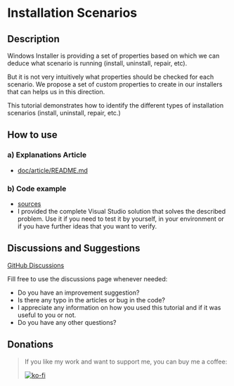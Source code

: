 # Installation Scenarios

## Description

Windows Installer is providing a set of properties based on which we can deduce what scenario is running (install, uninstall, repair, etc).

But it is not very intuitively what properties should be checked for each scenario. We propose a set of custom properties to create in our installers that can helps us in this direction.

This tutorial demonstrates how to identify the different types of installation scenarios (install, uninstall, repair, etc.)

## How to use

### a) Explanations Article

-  [doc/article/README.md](doc/article/README.md)

### b) Code example

- [sources](sources)
- I provided the complete Visual Studio solution that solves the described problem. Use it if you need to test it by yourself, in your environment or if you have further ideas that you want to verify.

## Discussions and Suggestions

[GitHub Discussions](https://github.com/WiX-Toolset-Pills-15mg/Installation-Scenarios/discussions)

Fill free to use the discussions page whenever needed:

- Do you have an improvement suggestion?
- Is there any typo in the articles or bug in the code?
- I appreciate any information on how you used this tutorial and if it was useful to you or not.
- Do you have any other questions?

## Donations

> If you like my work and want to support me, you can buy me a coffee:
>
> [![ko-fi](https://www.ko-fi.com/img/githubbutton_sm.svg)](https://ko-fi.com/Y8Y62EZ8H)


